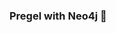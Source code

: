 ### Pregel with Neo4j 🚀



































































































































 

















































































































































































